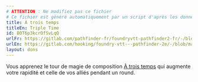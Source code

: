 ```yaml
---
# ATTENTION : Ne modifiez pas ce fichier
# Ce fichier est généré automatiquement par un script d'après les données du module Foundry VTT officiel et de sa traduction
title: À trois temps
titleEn: Triple Time
id: B0T6p3kcrOfSvLqQ
urlFr: https://gitlab.com/pathfinder-fr/foundryvtt-pathfinder2-fr/-/blob/master/data/feats/B0T6p3kcrOfSvLqQ.htm
urlEn: https://gitlab.com/hooking/foundry-vtt---pathfinder-2e/-/blob/master/packs/data/feats.db/triple-time.json
layout: dons
---
```

Vous apprenez le tour de magie de composition [À trois temps](../sorts/à-trois-temps.html) qui augmente votre rapidité et celle de vos alliés pendant un round.
